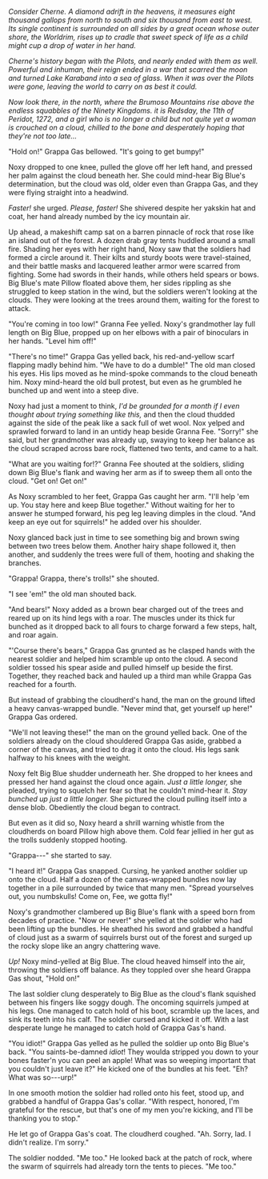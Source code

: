 *Consider Cherne.  A diamond adrift in the heavens, it measures eight thousand
gallops from north to south and six thousand from east to west.  Its single
continent is surrounded on all sides by a great ocean whose outer shore, the
Worldrim, rises up to cradle that sweet speck of life as a child might cup a
drop of water in her hand.*

*Cherne's history began with the Pilots, and nearly ended with them as well.
Powerful and inhuman, their reign ended in a war that scarred the moon and
turned Lake Karaband into a sea of glass.  When it was over the Pilots were
gone, leaving the world to carry on as best it could.*

*Now look there, in the north, where the Brumoso Mountains rise above the
endless squabbles of the Ninety Kingdoms.  it is Redsday, the 11th of Peridot,
1272, and a girl who is no longer a child but not quite yet a woman is crouched
on a cloud, chilled to the bone and desperately hoping that they're not too
late...*

"Hold on!" Grappa Gas bellowed.  "It's going to get bumpy!"

Noxy dropped to one knee, pulled the glove off her left hand, and pressed her
palm against the cloud beneath her.  She could mind-hear Big Blue's
determination, but the cloud was old, older even than Grappa Gas, and they were
flying straight into a headwind.

*Faster!* she urged.  *Please, faster!* She shivered despite her yakskin hat and
coat, her hand already numbed by the icy mountain air.

Up ahead, a makeshift camp sat on a barren pinnacle of rock that rose like an
island out of the forest.  A dozen drab gray tents huddled around a small fire.
Shading her eyes with her right hand, Noxy saw that the soldiers had formed a
circle around it.  Their kilts and sturdy boots were travel-stained, and their
battle masks and lacquered leather armor were scarred from fighting.  Some had
swords in their hands, while others held spears or bows.  Big Blue's mate Pillow
floated above them, her sides rippling as she struggled to keep station in the
wind, but the soldiers weren't looking at the clouds.  They were looking at the
trees around them, waiting for the forest to attack.

"You're coming in too low!" Granna Fee yelled.  Noxy's grandmother lay full
length on Big Blue, propped up on her elbows with a pair of binoculars in her
hands.  "Level him off!"

"There's no time!" Grappa Gas yelled back, his red-and-yellow scarf flapping
madly behind him.  "We have to do a dumble!"  The old man closed his eyes.  His
lips moved as he mind-spoke commands to the cloud beneath him.  Noxy mind-heard
the old bull protest, but even as he grumbled he bunched up and went into a
steep dive.

Noxy had just a moment to think, *I'd be grounded for a month if I even thought
about trying something like this,* and then the cloud thudded against the side
of the peak like a sack full of wet wool.  Nox yelped and sprawled forward to
land in an untidy heap beside Granna Fee.  "Sorry!" she said, but her
grandmother was already up, swaying to keep her balance as the cloud scraped
across bare rock, flattened two tents, and came to a halt.

"What are you waiting for!?" Granna Fee shouted at the soldiers, sliding down
Big Blue's flank and waving her arm as if to sweep them all onto the cloud.
"Get on! Get on!"

As Noxy scrambled to her feet, Grappa Gas caught her arm.  "I'll help 'em up.
You stay here and keep Blue together."  Without waiting for her to answer he
stumped forward, his peg leg leaving dimples in the cloud.  "And keep an eye out
for squirrels!" he added over his shoulder.

Noxy glanced back just in time to see something big and brown swing between two
trees below them.  Another hairy shape followed it, then another, and suddenly
the trees were full of them, hooting and shaking the branches.

"Grappa!  Grappa, there's trolls!" she shouted.

"I see 'em!" the old man shouted back.

"And bears!" Noxy added as a brown bear charged out of the trees and reared up
on its hind legs with a roar.  The muscles under its thick fur bunched as it
dropped back to all fours to charge forward a few steps, halt, and roar again.

"'Course there's bears," Grappa Gas grunted as he clasped hands with the nearest
soldier and helped him scramble up onto the cloud.  A second soldier tossed his
spear aside and pulled himself up beside the first.  Together, they reached back
and hauled up a third man while Grappa Gas reached for a fourth.

But instead of grabbing the cloudherd's hand, the man on the ground lifted a
heavy canvas-wrapped bundle.  "Never mind that, get yourself up here!" Grappa
Gas ordered.

"We'll not leaving these!" the man on the ground yelled back.  One of the
soldiers already on the cloud shouldered Grappa Gas aside, grabbed a corner of
the canvas, and tried to drag it onto the cloud.  His legs sank halfway to his
knees with the weight.

Noxy felt Big Blue shudder underneath her.  She dropped to her knees and pressed
her hand against the cloud once again.  *Just a little longer,* she pleaded,
trying to squelch her fear so that he couldn't mind-hear it.  *Stay bunched up
just a little longer.* She pictured the cloud pulling itself into a dense blob.
Obediently the cloud began to contract.

But even as it did so, Noxy heard a shrill warning whistle from the cloudherds
on board Pillow high above them.  Cold fear jellied in her gut as the trolls
suddenly stopped hooting.

"Grappa---" she started to say.

"I heard it!" Grappa Gas snapped.  Cursing, he yanked another soldier up onto
the cloud.  Half a dozen of the canvas-wrapped bundles now lay together in a
pile surrounded by twice that many men.  "Spread yourselves out, you numbskulls!
Come on, Fee, we gotta fly!"

Noxy's grandmother clambered up Big Blue's flank with a speed born from decades
of practice.  "Now or never!" she yelled at the soldier who had been lifting up
the bundles.  He sheathed his sword and grabbed a handful of cloud just as a
swarm of squirrels burst out of the forest and surged up the rocky slope like an
angry chattering wave.

*Up!* Noxy mind-yelled at Big Blue.  The cloud heaved himself into the air,
throwing the soldiers off balance.  As they toppled over she heard Grappa Gas
shout, "Hold on!"

The last soldier clung desperately to Big Blue as the cloud's flank squished
between his fingers like soggy dough.  The oncoming squirrels jumped at his
legs.  One managed to catch hold of his boot, scramble up the laces, and sink
its teeth into his calf.  The soldier cursed and kicked it off.  With a last
desperate lunge he managed to catch hold of Grappa Gas's hand.

"You idiot!" Grappa Gas yelled as he pulled the soldier up onto Big Blue's back.
"You saints-be-damned *idiot*!  They woulda stripped you down to your bones
faster'n you can peel an apple!  What was so weeping important that you couldn't
just leave it?"  He kicked one of the bundles at his feet.  "Eh?  What was
so---urp!"

In one smooth motion the soldier had rolled onto his feet, stood up, and grabbed
a handful of Grappa Gas's collar.  "With respect, honored, I'm grateful for the
rescue, but that's one of my men you're kicking, and I'll be thanking you to
stop."

He let go of Grappa Gas's coat.  The cloudherd coughed.  "Ah.  Sorry, lad.  I
didn't realize.  I'm sorry."

The soldier nodded.  "Me too."  He looked back at the patch of rock, where the
swarm of squirrels had already torn the tents to pieces.  "Me too."
